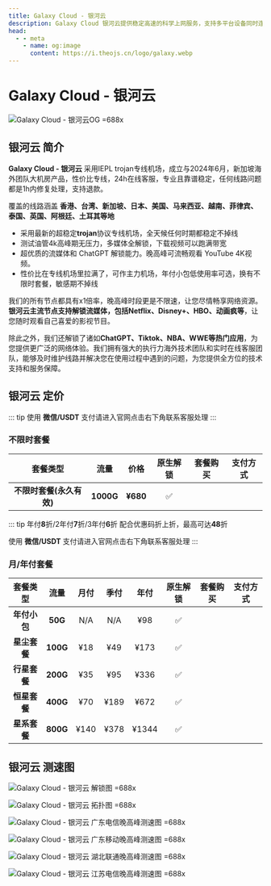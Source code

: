 ```yaml
---
title: Galaxy Cloud - 银河云
description: Galaxy Cloud 银河云提供稳定高速的科学上网服务，支持多平台设备同时连接，解锁奈飞 Netflix、HBO Max、Disney+、YouTube、Amazon Prime Video等主流全球流媒体，拥有遍布全球的多个高质量节点，特别适用于出国访问、流媒体加速和网络隐私保护，确保连接安全稳定，体验流畅无卡顿。
head:
  - - meta
    - name: og:image
      content: https://i.theojs.cn/logo/galaxy.webp
---
```


# Galaxy Cloud - 银河云

![Galaxy Cloud - 银河云OG =688x](https://i.theojs.cn/logo/galaxy.webp 'Galaxy Cloud - 银河云')

<!--@include: ./tip.md-->

<!-- :::tip 银河云 618大促活动开启!

- 月/季/半年付 85折 , 优惠码：**`wuyi85`**
- 年付8折（站内折上折，高达64折 ）优惠码：**`wuyi80`**
- 商店里显示的3年价格已经有6折了，再用年付优惠码购买3年套餐相当于48折了，超级给力

**特别注意: 银河云年付小包与不限时包不支持**

:::

<Links
  :items="[
    {
      image: { src: 'https://i.theojs.cn/logo/galaxy_transparent_square.webp', crop: true },
      name: '银河云 618大促活动开启!',
      desc: '活动时间：即日起至2025年06月30日23点59分',
      link: 'https://itheo.top/yhy',
      rel: 'sponsored noreferrer'
    }
  ]"
/> -->

## 银河云 简介 <Pill image="https://i.theojs.cn/logo/galaxy_transparent_square.webp" name="银河云官网" link="https://itheo.top/yhy" rel="sponsored noreferrer" />

**Galaxy Cloud - 银河云** 采用IEPL trojan专线机场，成立与2024年6月，新加坡海外团队大机房产品，性价比专线，24h在线客服，专业且靠谱稳定，任何线路问题都是1h内修复处理，支持退款。

覆盖的线路涵盖 **香港、台湾、新加坡、日本、美国、马来西亚、越南、菲律宾、泰国、英国、阿根廷、土耳其等地**

- 采用最新的超稳定**trojan**协议专线机场，全天候任何时期都稳定不掉线
- 测试油管4k高峰期无压力，多媒体全解锁，下载视频可以跑满带宽
- 超优质的流媒体和 ChatGPT 解锁能力。晚高峰可流畅观看 YouTube 4K视频。
- 性价比在专线机场里拉满了，可作主力机场，年付小包低使用率可选，换有不限时套餐，敏感期不掉线

我们的所有节点都具有x1倍率，晚高峰时段更是不限速，让您尽情畅享网络资源。**银河云主流节点支持解锁流媒体，包括Netflix、Disney+、HBO、动画疯等**，让您随时观看自己喜爱的影视节目。

除此之外，我们还解锁了诸如**ChatGPT、Tiktok、NBA、WWE等热门应用**，为您提供更广泛的网络体验。我们拥有强大的执行力海外技术团队和实时在线客服团队，能够及时维护线路并解决您在使用过程中遇到的问题，为您提供全方位的技术支持和服务保障。

## 银河云 定价

::: tip
使用 **微信/USDT** 支付请进入官网点击右下角联系客服处理
:::

### 不限时套餐<Badge type="danger" text="仅限前一万名用户!先到先得!!!"/>

|         套餐类型         |   流量    |   价格   | 原生解锁 |                                     套餐购买                                     |                                                                                                                          支付方式                                                                                                                           |
| :----------------------: | :-------: | :------: | :------: | :------------------------------------------------------------------------------: | :---------------------------------------------------------------------------------------------------------------------------------------------------------------------------------------------------------------------------------------------------------: |
| **不限时套餐(永久有效)** | **1000G** | **¥680** |    ✅    | <Pill name="立即购买" link="https://itheo.top/yhy" rel="sponsored noreferrer" /> | <iconify-icon icon="bi:alipay" style="color: #1677FF;font-size:24px"></iconify-icon><iconify-icon icon="ri:wechat-pay-fill" style="color: #07C160;font-size:24px"></iconify-icon><iconify-icon icon="cryptocurrency-color:usdt" width="24" ></iconify-icon> |

::: tip
年付**8**折/2年付**7**折/3年付**6**折 配合优惠码折上折，最高可达**48**折

使用 **微信/USDT** 支付请进入官网点击右下角联系客服处理
:::

### 月/年付套餐

|   套餐类型   |   流量   | 月付 | 季付 | 年付  | 原生解锁 |                                     套餐购买                                     |                                                                                                                          支付方式                                                                                                                           |
| :----------: | :------: | :--: | :--: | :---: | :------: | :------------------------------------------------------------------------------: | :---------------------------------------------------------------------------------------------------------------------------------------------------------------------------------------------------------------------------------------------------------: |
| **年付小包** | **50G**  | N/A  | N/A  |  ¥98  |    ✅    | <Pill name="立即购买" link="https://itheo.top/yhy" rel="sponsored noreferrer" /> | <iconify-icon icon="bi:alipay" style="color: #1677FF;font-size:24px"></iconify-icon><iconify-icon icon="ri:wechat-pay-fill" style="color: #07C160;font-size:24px"></iconify-icon><iconify-icon icon="cryptocurrency-color:usdt" width="24" ></iconify-icon> |
| **星尘套餐** | **100G** | ¥18  | ¥49  | ¥173  |    ✅    | <Pill name="立即购买" link="https://itheo.top/yhy" rel="sponsored noreferrer" /> | <iconify-icon icon="bi:alipay" style="color: #1677FF;font-size:24px"></iconify-icon><iconify-icon icon="ri:wechat-pay-fill" style="color: #07C160;font-size:24px"></iconify-icon><iconify-icon icon="cryptocurrency-color:usdt" width="24" ></iconify-icon> |
| **行星套餐** | **200G** | ¥35  | ¥95  | ¥336  |    ✅    | <Pill name="立即购买" link="https://itheo.top/yhy" rel="sponsored noreferrer" /> | <iconify-icon icon="bi:alipay" style="color: #1677FF;font-size:24px"></iconify-icon><iconify-icon icon="ri:wechat-pay-fill" style="color: #07C160;font-size:24px"></iconify-icon><iconify-icon icon="cryptocurrency-color:usdt" width="24" ></iconify-icon> |
| **恒星套餐** | **400G** | ¥70  | ¥189 | ¥672  |    ✅    | <Pill name="立即购买" link="https://itheo.top/yhy" rel="sponsored noreferrer" /> | <iconify-icon icon="bi:alipay" style="color: #1677FF;font-size:24px"></iconify-icon><iconify-icon icon="ri:wechat-pay-fill" style="color: #07C160;font-size:24px"></iconify-icon><iconify-icon icon="cryptocurrency-color:usdt" width="24" ></iconify-icon> |
| **星系套餐** | **800G** | ¥140 | ¥378 | ¥1344 |    ✅    | <Pill name="立即购买" link="https://itheo.top/yhy" rel="sponsored noreferrer" /> | <iconify-icon icon="bi:alipay" style="color: #1677FF;font-size:24px"></iconify-icon><iconify-icon icon="ri:wechat-pay-fill" style="color: #07C160;font-size:24px"></iconify-icon><iconify-icon icon="cryptocurrency-color:usdt" width="24" ></iconify-icon> |

## 银河云 测速图

![Galaxy Cloud - 银河云 解锁图 =688x](https://i.theojs.cn/airport/galaxy_unlock.webp)

![Galaxy Cloud - 银河云 拓扑图 =688x](https://i.theojs.cn/airport/galaxy_topology.webp)

![Galaxy Cloud - 银河云 广东电信晚高峰测速图 =688x](https://i.theojs.cn/airport/galaxy_guangdong_telecom.webp)

![Galaxy Cloud - 银河云 广东移动晚高峰测速图 =688x](https://i.theojs.cn/airport/galaxy_guangdong_mobile.webp)

![Galaxy Cloud - 银河云 湖北联通晚高峰测速图 =688x](https://i.theojs.cn/airport/galaxy_hubei_unicom.webp)

![Galaxy Cloud - 银河云 江苏电信晚高峰测速图 =688x](https://i.theojs.cn/airport/galaxy_jiangsu_telecom.webp)

